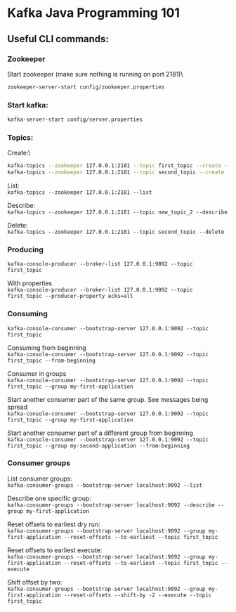 # Kafka Java Programming 101

## Useful CLI commands:


### Zookeeper
Start zookeeper (make sure nothing is running on port 2181)\

```sh
zookeeper-server-start config/zookeeper.properties
```

### Start kafka:
```sh
kafka-server-start config/server.properties
```

### Topics:

Create:\
```sh
kafka-topics --zookeeper 127.0.0.1:2181 --topic first_topic --create --partitions 3 --replication-factor 1
kafka-topics --zookeeper 127.0.0.1:2181 --topic second_topic --create --partitions 6 --replication-factor 1
 ```

List:\
`kafka-topics --zookeeper 127.0.0.1:2181 --list`

Describe:\
`kafka-topics --zookeeper 127.0.0.1:2181 --topic new_topic_2 --describe`

Delete:\
`kafka-topics --zookeeper 127.0.0.1:2181 --topic second_topic --delete`


### Producing

`kafka-console-producer --broker-list 127.0.0.1:9092 --topic first_topic`

With properties\
`kafka-console-producer --broker-list 127.0.0.1:9092 --topic first_topic --producer-property acks=all`

### Consuming
`kafka-console-consumer --bootstrap-server 127.0.0.1:9092 --topic first_topic`

Consuming from beginning\
`kafka-console-consumer --bootstrap-server 127.0.0.1:9092 --topic first_topic --from-beginning`

Consumer in groups\
`kafka-console-consumer --bootstrap-server 127.0.0.1:9092 --topic first_topic --group my-first-application`

Start another consumer part of the same group. See messages being spread\
`kafka-console-consumer --bootstrap-server 127.0.0.1:9092 --topic first_topic --group my-first-application`

Start another consumer part of a different group from beginning\
`kafka-console-consumer --bootstrap-server 127.0.0.1:9092 --topic first_topic --group my-second-application --from-beginning`


### Consumer groups

List consumer groups:\
`kafka-consumer-groups --bootstrap-server localhost:9092 --list`

Describe one specific group:\
`kafka-consumer-groups --bootstrap-server localhost:9092 --describe --group my-first-application`

Reset offsets to earliest dry run:\
`kafka-consumer-groups --bootstrap-server localhost:9092 --group my-first-application --reset-offsets --to-earliest --topic first_topic`

Reset offsets to earliest execute:\
 `kafka-consumer-groups --bootstrap-server localhost:9092 --group my-first-application --reset-offsets --to-earliest --topic first_topic --execute`

Shift offset by two:\
`kafka-consumer-groups --bootstrap-server localhost:9092 --group my-first-application --reset-offsets --shift-by -2 --execute --topic first_topic`

